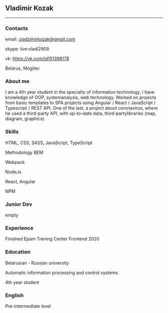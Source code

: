 Vladimir Kozak
--------------
--------------
### Contacts

email: uladzimirkozak@gmail.com

skype: live:vladi2909

vk: https://vk.com/id151398178

Belarus, Mogilev


### About me
I am a 4th year student in the specialty of information technology, I have knowledge of OOP, systemanalysis, web technology.
Worked on projects from basic templates to SPA projects using Angular / React / JavaScript / Typescript / REST API.
One of the last, a project about coronavirus, where he used a third-party API, with up-to-date data, third-partylibraries (map, diagram, graphics).

### Skills
HTML, CSS, SASS, JavaScript, TypeScript

Methodology BEM

Webpack

NodeJs

React, Angular

NPM

### Junior Dev
empty

### Experience
Finished Epam Trening Center Frontend 2020

### Education
Belarusian - Russian university

Automatic information processing and control systems

4th year student

### English
Pre-intermediate level